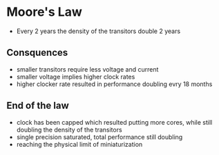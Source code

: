 # Moore's Law

* Every 2 years the density of the transitors double 2 years

## Consquences

* smaller transitors require less voltage and current
* smaller voltage implies higher clock rates
* higher clocker rate resulted in performance doubling evry 18 months

## End of the law
* clock has been capped which resulted putting more cores, while still doubling the density of the transitors
* single precision saturated, total performance still doubling
* reaching the physical limit of miniaturization
